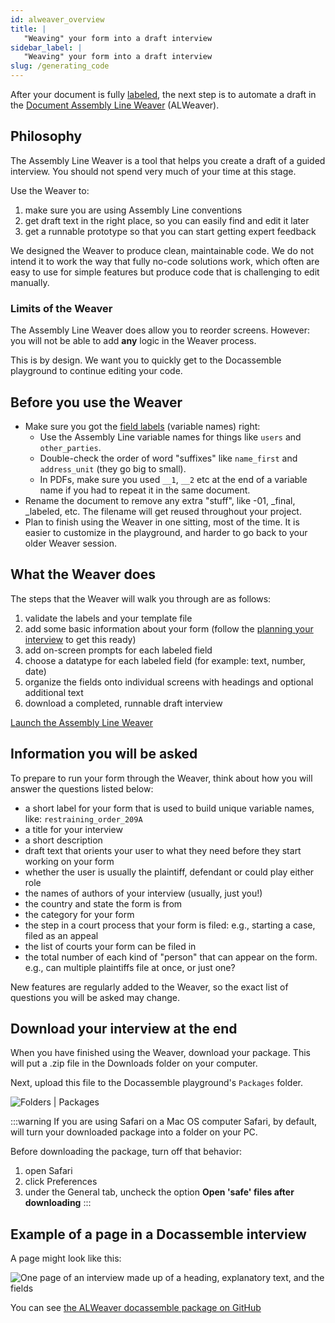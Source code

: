 ```yaml
---
id: alweaver_overview
title: |
   "Weaving" your form into a draft interview
sidebar_label: |
   "Weaving" your form into a draft interview
slug: /generating_code
---
```


<!-- Boilerplate, Baseline, kit, ready to build, some assembly required, something to build on, starting point, blank slate, foundation, groundwork, starter dough, groundwork, spark -->

After your document is fully [labeled](doc_vars_reference.md), the next step is
to automate a draft in the [Document Assembly Line
Weaver](https://apps-dev.suffolklitlab.org/start/ALWeaver/assembly_line?new_session=1)
(ALWeaver).

## Philosophy

The Assembly Line Weaver is a tool that helps you create a draft of a guided
interview. You should not spend very much of your time at this stage.

Use the Weaver to:

1. make sure you are using Assembly Line conventions
1. get draft text in the right place, so you can easily find and edit it later
1. get a runnable prototype so that you can start getting expert feedback

We designed the Weaver to produce clean, maintainable code. We do not
intend it to work the way that fully no-code solutions work, which often
are easy to use for simple features but produce code that is challenging
to edit manually.

### Limits of the Weaver

The Assembly Line Weaver does allow you to reorder screens. However:
you will not be able to add **any** logic in the Weaver process.

This is by design. We want you to quickly get to the Docassemble playground
to continue editing your code.

## Before you use the Weaver

* Make sure you got the [field labels](label_variables) (variable names) right:
    * Use the Assembly Line variable names for things like `users` and `other_parties`.
    * Double-check the order of word "suffixes" like `name_first` and `address_unit` (they go big to small).
    * In PDFs, make sure you used `__1`, `__2` etc at the end of a variable name if you had to repeat it in the same document.
* Rename the document to remove any extra "stuff", like -01, _final, _labeled, etc. The filename will get reused throughout your project.
* Plan to finish using the Weaver in one sitting, most of the time. It is easier to customize in the playground, and harder to go
  back to your older Weaver session.

## What the Weaver does

The steps that the Weaver will walk you through are as follows:

1. validate the labels and your template file
1. add some basic information about your form (follow the [planning your interview](plan_interview.md) to get this ready)
1. add on-screen prompts for each labeled field
1. choose a datatype for each labeled field (for example: text, number, date)
1. organize the fields onto individual screens with headings and optional additional text
1. download a completed, runnable draft interview

[Launch the Assembly Line Weaver](https://apps-dev.suffolklitlab.org/start/ALWeaver/assembly_line?new_session=1)

## Information you will be asked

To prepare to run your form through the Weaver, think about how you will answer
the questions listed below:

* a short label for your form that is used to build unique variable names, like:
  `restraining_order_209A`
* a title for your interview
* a short description
* draft text that orients your user to what they need before they start working
  on your form
* whether the user is usually the plaintiff, defendant or could play either role
* the names of authors of your interview (usually, just you!)
* the country and state the form is from
* the category for your form
* the step in a court process that your form is filed: e.g., starting a case,
  filed as an appeal
* the list of courts your form can be filed in
* the total number of each kind of "person" that can appear on the form. e.g.,
  can multiple plaintiffs file at once, or just one?

New features are regularly added to the Weaver, so the exact list of questions
you will be asked may change.

## Download your interview at the end

When you have finished using the Weaver, download your package. This will put a
.zip file in the Downloads folder on your computer.

Next, upload this file to the Docassemble playground's `Packages` folder.

![Folders | Packages ](./assets/playground_packages_menu.png)

:::warning If you are using Safari on a Mac OS computer
Safari, by default, will turn your downloaded package into
a folder on your PC.

Before downloading the package, turn off that behavior:

1. open Safari
1. click Preferences
1. under the General tab, uncheck the option **Open 'safe' files after downloading**
:::

## Example of a page in a Docassemble interview
A page might look like this:

![One page of an interview made up of a heading, explanatory text, and the fields](./assets/interview_screen_or_page.png)

You can see [the ALWeaver docassemble package on GitHub](https://github.com/suffolkLITLab/docassemble-ALWeaver)
